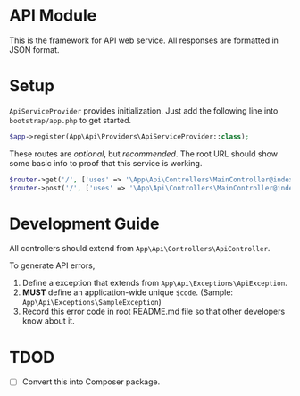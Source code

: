 # API Module

This is the framework for API web service. All responses are formatted in JSON format.

# Setup

`ApiServiceProvider` provides initialization. Just add the following line into `bootstrap/app.php` to get started.

```php
$app->register(App\Api\Providers\ApiServiceProvider::class);
```

These routes are *optional*, but *recommended*. The root URL should show some basic info to proof that this service is working.

```php
$router->get('/', ['uses' => '\App\Api\Controllers\MainController@index']);
$router->post('/', ['uses' => '\App\Api\Controllers\MainController@index']);
```

# Development Guide

All controllers should extend from `App\Api\Controllers\ApiController`.

To generate API errors,

1. Define a exception that extends from `App\Api\Exceptions\ApiException`.
1. **MUST** define an application-wide unique `$code`. (Sample: `App\Api\Exceptions\SampleException`)
1. Record this error code in root README.md file so that other developers know about it.

# TDOD

- [ ] Convert this into Composer package.